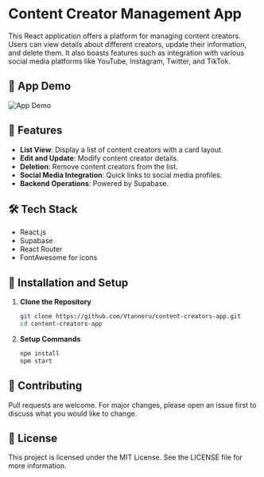 # Content Creator Management App

This React application offers a platform for managing content creators. Users can view details about different creators, update their information, and delete them. It also boasts features such as integration with various social media platforms like YouTube, Instagram, Twitter, and TikTok.

## 🎥 App Demo
![App Demo](./CreatorVerse-App.gif)

## 🌟 Features

- **List View**: Display a list of content creators with a card layout.
- **Edit and Update**: Modify content creator details.
- **Deletion**: Remove content creators from the list.
- **Social Media Integration**: Quick links to social media profiles.
- **Backend Operations**: Powered by Supabase.

## 🛠️ Tech Stack

- React.js
- Supabase
- React Router
- FontAwesome for icons

## 🚀 Installation and Setup

1. **Clone the Repository**
   ```bash
   git clone https://github.com/Vtanneru/content-creators-app.git
   cd content-creators-app

2. **Setup Commands**
   ```bash
   npm install
   npm start


## 🤝 Contributing

Pull requests are welcome. For major changes, please open an issue first to discuss what you would like to change.  

## 🔐 License

This project is licensed under the MIT License. See the LICENSE file for more information.
